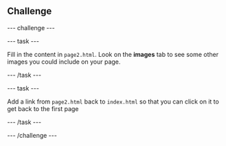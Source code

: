 ## Challenge

--- challenge ---

--- task ---

Fill in the content in `page2.html`. Look on the **images** tab to see some other images you could include on your page. 

--- /task ---

--- task ---

Add a link from `page2.html` back to `index.html` so that you can click on it to get back to the first page

--- /task ---

--- /challenge ---

